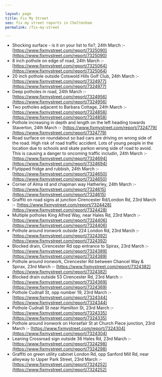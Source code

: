 ```yaml
---

layout: page
title: Fix My Street
seo: fix my street reports in Cheltenham
permalink: /fix-my-street

---
```


<!-- fix_marker starts -->

- Shocking surface - is it on your list to fix?, 24th March :- [https://www.fixmystreet.com/report/7325090](https://www.fixmystreet.com/report/7325090)
- 8 inch pothole on edge of road, 24th March :- [https://www.fixmystreet.com/report/7325064](https://www.fixmystreet.com/report/7325064)
- 20 inch pothole outside Cotswold Hills Golf Club, 24th March :- [https://www.fixmystreet.com/report/7324977](https://www.fixmystreet.com/report/7324977)
- Deep potholes in road, 24th March :- [https://www.fixmystreet.com/report/7324956](https://www.fixmystreet.com/report/7324956)
- Two potholes adjacent to Barbara Cottage, 24th March :- [https://www.fixmystreet.com/report/7324858](https://www.fixmystreet.com/report/7324858)
- Pothole increasing in depth and length on the left heading towards Staverton, 24th March :- [https://www.fixmystreet.com/report/7324779](https://www.fixmystreet.com/report/7324779)
- Road surface on roundabout so bad cars are driving on wrong side of the road. High risk of road traffic accident. Lots of young people in the location due to schools and skate parkon wrong side of road to avoid. This is causing a danger to oncoming traffic includin, 24th March :- [https://www.fixmystreet.com/report/7324694](https://www.fixmystreet.com/report/7324694)
- Flytipped fridge and rubbish, 24th March :- [https://www.fixmystreet.com/report/7324650](https://www.fixmystreet.com/report/7324650)
- Corner of Alma rd and chapman way Hatherley, 24th March :- [https://www.fixmystreet.com/report/7324615](https://www.fixmystreet.com/report/7324615)
- Graffiti on road signs at junction Cirencester Rd/London Rd, 23rd March :- [https://www.fixmystreet.com/report/7324428](https://www.fixmystreet.com/report/7324428)
- Multiple potholes King Alfred Way, near Hales Rd, 23rd March :- [https://www.fixmystreet.com/report/7324406](https://www.fixmystreet.com/report/7324406)
- Pothole around ironwork outside 224 London Rd, 23rd March :- [https://www.fixmystreet.com/report/7324392](https://www.fixmystreet.com/report/7324392)
- Blocked drain, Cirencester Rd opp entrance to Spirax, 23rd March :- [https://www.fixmystreet.com/report/7324389](https://www.fixmystreet.com/report/7324389)
- Pothole around ironwork, Cirencester Rd between Chancel Way & Spirax, 23rd March :- [https://www.fixmystreet.com/report/7324382](https://www.fixmystreet.com/report/7324382)
- Blocked drain outside 53 Cirencester Rd, 23rd March :- [https://www.fixmystreet.com/report/7324369](https://www.fixmystreet.com/report/7324369)
- Pothole Cudnall St, opp number 19, 23rd March :- [https://www.fixmystreet.com/report/7324344](https://www.fixmystreet.com/report/7324344)
- Pothole Cudnall St near Hamilton St, 23rd March :- [https://www.fixmystreet.com/report/7324335](https://www.fixmystreet.com/report/7324335)
- Pothole around ironwork on Horsefair St at Church Piece junction, 23rd March :- [https://www.fixmystreet.com/report/7324304](https://www.fixmystreet.com/report/7324304)
- Leaning Crossroad sign outside 36 Hales Rd, 23rd March :- [https://www.fixmystreet.com/report/7324298](https://www.fixmystreet.com/report/7324298)
- Graffiti on green utility cabinet London Rd, opp Sanford Mill Rd, near alleyway to Upper Park Street, 23rd March :- [https://www.fixmystreet.com/report/7324252](https://www.fixmystreet.com/report/7324252)

<!-- fix_marker ends -->